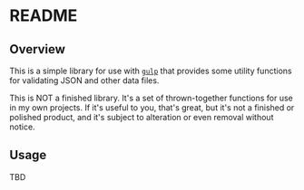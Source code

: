 # README

## Overview

This is a simple library for use with [`gulp`](https://gulpjs.org/) that provides some utility functions for validating JSON and other data files.

This is NOT a finished library. It's a set of thrown-together functions for use in my own projects. If it's useful to you, that's great, but it's not a finished or polished product, and it's subject to alteration or even removal without notice.

## Usage

TBD

